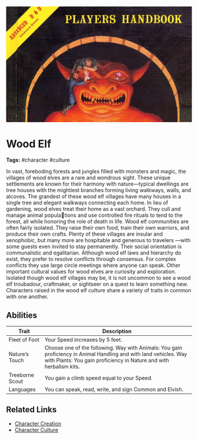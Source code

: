![heading](../../assets/images/heading.jpg)

# Wood Elf

**Tags:**  #character #culture 

In vast, foreboding forests and jungles filled with monsters and magic, the villages of wood elves are a rare and wondrous sight. These unique settlements are known for their harmony with nature—typical dwellings are tree houses with the mightiest branches forming living walkways, walls, and alcoves. The grandest of these wood elf villages have many houses in a single tree and elegant walkways connecting each home. In lieu of gardening, wood elves treat their home as a vast orchard. They cull and manage animal populations and use controlled fire rituals to tend to the forest, all while honoring the role of death in life. Wood elf communities are often fairly isolated. They raise their own food, train their own warriors, and produce their own crafts. Plenty of these villages are insular and xenophobic, but many more are hospitable and generous to travelers —with some guests even invited to stay permanently. Their social orientation is communalistic and egalitarian. Although wood elf laws and hierarchy do exist, they prefer to resolve conflicts through consensus. For complex conflicts they use large circle meetings where anyone can speak. Other important cultural values for wood elves are curiosity and exploration. Isolated though wood elf villages may be, it is not uncommon to see a wood elf troubadour, craftmaker, or sightseer on a quest to learn something new. Characters raised in the wood elf culture share a variety of traits in common with one another. 

## Abilities

| Trait | Description |
| ----- | ----------- |
| Fleet of Foot | Your Speed increases by 5 feet. |
| Nature’s Touch | Choose one of the following. Way with Animals: You gain proficiency in Animal Handling and with land vehicles. Way with Plants: You gain proficiency in Nature and with herbalism kits. |
| Treeborne Scout | You gain a climb speed equal to your Speed. | 
| Languages | You can speak, read, write, and sign Common and Elvish. |

## Related Links
- [Character Creation](../../20_character_creation.md)
- [Character Culture](../../23_character_culture.md)